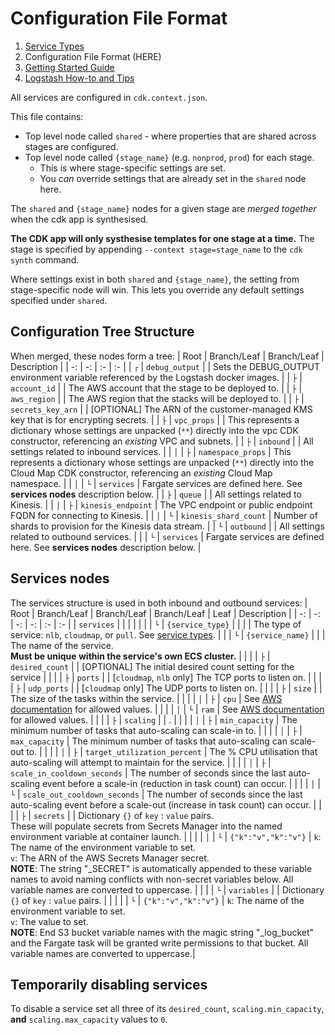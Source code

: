 # Configuration File Format

1. [Service Types](service_types.md)
1. Configuration File Format (HERE)
1. [Getting Started Guide](getting_started.md)
1. [Logstash How-to and Tips](logstash.md)

All services are configured in `cdk.context.json`.

This file contains:

* Top level node called `shared` - where properties that are shared across stages are configured.
* Top level node called `{stage_name}` (e.g. `nonprod`, `prod`) for each stage.
  * This is where stage-specific settings are set.
  * You *can* override settings that are already set in the `shared` node here.

The `shared` and `{stage_name}` nodes for a given stage are _merged together_ when the cdk app is synthesised.

**The CDK app will only systhesise templates for one stage at a time.** The stage is specified by appending `--context stage=stage_name` to the `cdk synth` command.

Where settings exist in both `shared` and `{stage_name}`, the setting from stage-specific node will win. This lets you override any default settings specified under `shared`.

## Configuration Tree Structure

When merged, these nodes form a tree:
| Root | Branch/Leaf       | Branch/Leaf           | Description |
| -:   | -:                | :-                    | :-          |
| `┌`  | `debug_output`    |                       | Sets the DEBUG_OUTPUT environment variable referenced by the Logstash docker images. |
| `├`  | `account_id`      |                       | The AWS account that the stage to be deployed to. |
| `├`  | `aws_region`      |                       | The AWS region that the stacks will be deployed to. |
| `├`  | `secrets_key_arn` |                       | [OPTIONAL] The ARN of the customer-managed KMS key that is for encrypting secrets. |
| `├`  | `vpc_props`       |                       | This represents a dictionary whose settings are unpacked (`**`) directly into the vpc CDK constructor, referencing an _existing_ VPC and subnets. |
| `├`  | `inbound`         |                       | All settings related to inbound services. |
| `│`  | `├`               | `namespace_props`     | This represents a dictionary whose settings are unpacked (`**`) directly into the Cloud Map CDK constructor, referencing an _existing_ Cloud Map namespace. |
| `│`  | `└`               | `services`            | Fargate services are defined here. See **services nodes** description below. |
| `├`  | `queue`           |                       | All settings related to Kinesis. |
| `│`  | `├`               | `kinesis_endpoint`    | The VPC endpoint or public endpoint FQDN for connecting to Kinesis. |
| `│`  | `└`               | `kinesis_shard_count` | Number of shards to provision for the Kinesis data stream. |
| `└`  | `outbound`        |                       | All settings related to outbound services. |
|      | `└`               | `services`            | Fargate services are defined here. See **services nodes** description below. |

## Services nodes

The services structure is used in both inbound and outbound services:
| Root       | Branch/Leaf      | Branch/Leaf | Branch/Leaf | Leaf | Description |
| -:         | -:               | -:          | -:          | :-   | :-          |
| `services` |                  |             |             |      |             |
| `└`        | `{service_type}` | | | | The type of service: `nlb`, `cloudmap`, or `pull`. See [service types](service_types.md). |
|            | `└`              | `{service_name}` | | | The name of the service.<br>**Must be unique within the service's own ECS cluster.** |
|            |                  | `├`              | `desired_count` | | [OPTIONAL] The initial desired count setting for the service |
|            |                  | `├`              | `ports` | | [`cloudmap`, `nlb` only] The TCP ports to listen on. |
|            |                  | `├`              | `udp_ports` | | [`cloudmap` only] The UDP ports to listen on. |
|            |                  | `├`              | `size`          | | The size of the tasks within the service. |
|            |                  | `│`              | `├`             | `cpu` | See [AWS documentation](https://docs.aws.amazon.com/AmazonECS/latest/developerguide/task-cpu-memory-error.html) for allowed values. |
|            |                  | `│`              | `└`             | `ram` | See [AWS documentation](https://docs.aws.amazon.com/AmazonECS/latest/developerguide/task-cpu-memory-error.html) for allowed values. |
|            |                  | `├`              | `scaling`       | | . |
|            |                  | `│`              | `├`             | `min_capacity` | The minimum number of tasks that auto-scaling can scale-in to. |
|            |                  | `│`              | `├`             | `max_capacity` | The minimum number of tasks that auto-scaling can scale-out to. |
|            |                  | `│`              | `├`             | `target_utilization_percent` | The % CPU utilisation that auto-scaling will attempt to maintain for the service. |
|            |                  | `│`              | `├`             | `scale_in_cooldown_seconds` | The number of seconds since the last auto-scaling event before a scale-in (reduction in task count) can occur. |
|            |                  | `│`              | `└`             | `scale_out_cooldown_seconds` | The number of seconds since the last auto-scaling event before a scale-out (increase in task count) can occur.  |
|            |                  | `├`              | `secrets`       | | Dictionary `{}` of `key` : `value` pairs. <br>These will populate secrets from Secrets Manager into the named environment variable at container launch. |
|            |                  | `│`              | `└`             | `{"k":"v","k":"v"}` | `k`: The name of the environment variable to set. <br>`v`: The ARN of the AWS Secrets Manager secret. <br>**NOTE**: The string "_SECRET" is automatically appended to these variable names to avoid naming conflicts with non-secret variables below. All variable names are converted to uppercase. |
|            |                  | `└`              | `variables`     | | Dictionary `{}` of `key` : `value` pairs. |
|            |                  |                  | `└`             | `{"k":"v","k":"v"}` | `k`: The name of the environment variable to set. <br>`v`: The value to set. <br>**NOTE**: End S3 bucket variable names with the magic string "_log_bucket" and the Fargate task will be granted write permissions to that bucket. All variable names are converted to uppercase.|

## Temporarily disabling services

To disable a service set all three of its `desired_count`, `scaling.min_capacity`, **and** `scaling.max_capacity` values to `0`.
